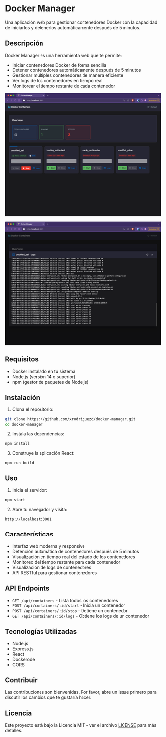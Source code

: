 # Docker Manager

Una aplicación web para gestionar contenedores Docker con la capacidad de iniciarlos y detenerlos automáticamente después de 5 minutos.

## Descripción

Docker Manager es una herramienta web que te permite:

-   Iniciar contenedores Docker de forma sencilla
-   Detener contenedores automáticamente después de 5 minutos
-   Gestionar múltiples contenedores de manera eficiente
-   Ver logs de los contenedores en tiempo real
-   Monitorear el tiempo restante de cada contenedor

![main](main.png)

![logs](logs.png)

## Requisitos

-   Docker instalado en tu sistema
-   Node.js (versión 14 o superior)
-   npm (gestor de paquetes de Node.js)



## Instalación

1. Clona el repositorio:

```bash
git clone https://github.com/xrodriguezd/docker-manager.git
cd docker-manager
```

2. Instala las dependencias:

```bash
npm install
```

3. Construye la aplicación React:

```bash
npm run build
```

## Uso

1. Inicia el servidor:

```bash
npm start
```

2. Abre tu navegador y visita:

```
http://localhost:3001
```

## Características

-   Interfaz web moderna y responsive
-   Detención automática de contenedores después de 5 minutos
-   Visualización en tiempo real del estado de los contenedores
-   Monitoreo del tiempo restante para cada contenedor
-   Visualización de logs de contenedores
-   API RESTful para gestionar contenedores

## API Endpoints

-   `GET /api/containers` - Lista todos los contenedores
-   `POST /api/containers/:id/start` - Inicia un contenedor
-   `POST /api/containers/:id/stop` - Detiene un contenedor
-   `GET /api/containers/:id/logs` - Obtiene los logs de un contenedor

## Tecnologías Utilizadas

-   Node.js
-   Express.js
-   React
-   Dockerode
-   CORS

## Contribuir

Las contribuciones son bienvenidas. Por favor, abre un issue primero para discutir los cambios que te gustaría hacer.

## Licencia

Este proyecto está bajo la Licencia MIT - ver el archivo [LICENSE](LICENSE) para más detalles.
